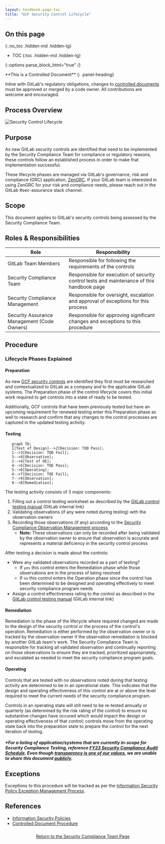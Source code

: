 ```yaml
---
layout: handbook-page-toc
title: "GCF Security Control Lifecycle"
---
```


## On this page
{:.no_toc .hidden-md .hidden-lg}

- TOC
{:toc .hidden-md .hidden-lg}

{::options parse_block_html="true" /}

<div class="panel panel-gitlab-orange">
**This is a Controlled Document**
{: .panel-heading}
<div class="panel-body">

Inline with GitLab's regulatory obligations, changes to [controlled documents](https://about.gitlab.com/handbook/engineering/security/controlled-document-procedure.html) must be approved or merged by a code owner. All contributions are welcome and encouraged. 

</div>
</div>

## Process Overview

![Security Control Lifecycle](control_lifecycle.png "Security Control Lifecycle")

## Purpose

As new GitLab security controls are identified that need to be implemented by the Security Compliance Team for compliance or regulatory reasons, these controls follow an established process in order to make that implementation successful. 

These lifecycle phases are managed via GitLab's governance, risk and compliance (GRC) application, [ZenGRC](https://info.reciprocitylabs.com/). If your GitLab team is interested in using ZenGRC for your risk and compliance needs, please reach out in the GitLab #sec-assurance slack channel.

## Scope

This document applies to GitLab's security controls being assessed by the Security Compliance Team.

## Roles & Responsibilities

| Role | Responsibility|
| ---- | ------ |
| GitLab Team Members | Responsible for following the requirements of the controls |
| Security Compliance Team | Responsible for execution of security control tests and maintenance of this handbook page |
| Security Compliance Management | Responsible for oversight, escalation and approval of exceptions for this process |
| Security Assurance Management (Code Owners) | Responsible for approving significant changes and exceptions to this procedure |

## Procedure
### Lifecycle Phases Explained

#### Preparation

As new [GCF security controls](/handbook/engineering/security/security-assurance/security-compliance/sec-controls.html) are identified they first must be researched and contextualized to GitLab as a company and to the applicable GitLab systems. The Preparation phase of the control lifecycle covers this initial work required to get controls into a state of ready to be tested.

Additionally, GCF controls that have been previously tested but have an upcoming requirement for renewed testing enter this Preparation phase as well to research and confirm that any changes to the control processes are captured in the updated testing activity.

#### Testing

```mermaid
   graph TD;
   1[Test of Design]-->2[Decision: TOD Pass];
   1-->3[Decision: TOD Fail];
   3-->9[Observation];
   2-->4[Test of OE];
   4-->5[Decision: TOE Pass];
   5-->6[Operating];
   4-->7[Decision: TOE Fail];
   7-->9[Observation];
   9-->8[Remediation];
```

The testing activity consists of 3 major components:
1. Filling out a control testing worksheet as described by the [GitLab control testing manual](https://gitlab.com/gitlab-com/gl-security/security-assurance/grc-application/-/blob/master/Assessments/assessment_testing_manual.md) (GitLab internal link)
1. Validating observations (if any were noted during testing) with the observation owners
1. Recording those observations (if any) according to the [Security Compliance Observation Management process](/handbook/engineering/security/security-assurance/observation-management-procedure.html)
   * **Note:** These observations can only be recorded after being validated by the observation owner to ensure that observation is accurate and represents a material deficiency in the security control process

After testing a decision is made about the controls:
* Were any validated observations recorded as a part of testing?
   * If `yes` this control enters the Remediation phase while those observations are in the process of being resolved
   * If `no` this control enters the Operation phase since the control has been determined to be designed and operating effectively to meet security compliance program needs
* Assign a control effectiveness rating to the control as described in the [GitLab control testing manual](https://gitlab.com/gitlab-com/gl-security/security-assurance/grc-application/-/blob/master/Assessments/assessment_testing_manual.md) (GitLab internal link)

#### Remediation

Remediation is the phase of the lifecycle where required changed are made to the design of the security control or the process of the control's operation. Remediation is either performed by the observation owner or is tracked by the observation owner if the observation remediation is blocked by another GitLab team's work. The Security Compliance Team is responsible for tracking all validated observation and continually reporting on those observations to ensure they are tracked, prioritized appropriately, and escalated as needed to meet the security compliance program goals.

#### Operating

Controls that are tested with no observations noted during that testing activity are determined to be in an operational state. This indicates that the design and operating effectiveness of this control are at or above the level required to meet the current needs of the security compliance program.

Controls in an operating state will still need to be re-tested annually or quarterly (as determined by the risk rating of the control) to ensure no substantive changes have occured which would impact the design or operating effectiveness of that control; controls move from the operating state back into the preparation state to prepare the control for the next iteration of testing.

##### *For a listing of application/systems that are currently in-scope for Security Compliance Testing, reference [FY23 Security Compliance Audit Schedule](https://docs.google.com/spreadsheets/d/1I9PUJxIvaFWwLf-64WPpJwZL6si5RWtnDw8SJn7HfhQ/edit#gid=519103183). Even though [transparency is one of our values](https://about.gitlab.com/handbook/values/#transparency), we are unable to share this document [publicly](https://about.gitlab.com/handbook/communication/confidentiality-levels/#not-public).

## Exceptions

Exceptions to this procedure will be tracked as per the [Information Security Policy Exception Management Process](https://about.gitlab.com/handbook/engineering/security/#information-security-policy-exception-management-process).

## References

- [Information Security Policies](https://about.gitlab.com/handbook/engineering/security/#information-security-policies)
- [Controlled Document Procedure](https://about.gitlab.com/handbook/engineering/security/controlled-document-procedure.html)

<div class="flex-row" markdown="0" style="height:40px">
    <a href="https://about.gitlab.com/handbook/engineering/security/security-assurance/security-compliance/" class="btn btn-purple-inv" style="width:100%;height:100%;margin:1px;display:flex;justify-content:center;align-items:center;">Return to the Security Compliance Team Page</a>
</div> 
